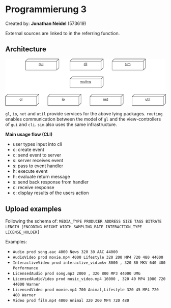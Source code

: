# Programmierung 3

Created by:
**Jonathan Neidel** (573619)

External sources are linked to in the referring function.

## Architecture

![Architekturdiagram](Architekturdiagram.png)

`gl`, `io`, `net` and `util` provide services for the above lying packages.
`routing` enables communication between the model of `gl` and the view-controllers of `gui` and `cli`.
`sim` also uses the same infrastructure.

**Main usage flow (CLI)**

- user types input into cli
- c: create event
- c: send event to server
- s: server receives event
- s: pass to event handler
- h: execute event
- h: evaluate return message
- s: send back response from handler
- c: receive response
- c: display results of the users action

## Upload examples

Following the schema of:
`MEDIA_TYPE PRODUCER ADDRESS SIZE TAGS BITRATE LENGTH [ENCODING HEIGHT WIDTH SAMPLING_RATE INTERACTION_TYPE LICENSE_HOLDER]`

Examples:
- `Audio prod song.aac 4000 News 320 30 AAC 44000`
- `AudioVideo prod movie.mp4 4000 Lifestyle 320 200 MP4 720 480 44000`
- `InteractiveVideo prod interactive_vid.mkv 8000 , 320 80 MKV 640 480 Performance`
- `LicensedAudio prod song.mp3 2000 , 320 800 MP3 44000 UMG`
- `LicensedAudioVideo prod music_video.mp4 16000 , 320 40 MP4 1080 720 44000 Warner`
- `LicensedVideo prod movie.mp4 700 Animal,Lifestyle 320 45 MP4 720 480 Warner`
- `Video prod film.mp4 4000 Animal 320 200 MP4 720 480`